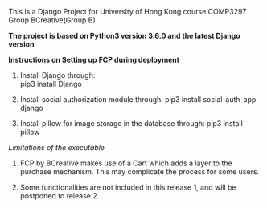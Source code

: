 
This is a Django Project for University of Hong Kong course COMP3297 Group BCreative(Group B)

**The project is based on Python3 version 3.6.0 and the latest Django
version**

**Instructions on Setting up FCP during deployment**

1. Install Django through:  
   pip3 install Django

2. Install social authorization module through:
   pip3 install social-auth-app-django

3. Install pillow for image storage in the database through:
   pip3 install pillow

*Limitations of the executable*
1. FCP by BCreative makes use of a Cart which adds a layer to the purchase
mechanism. This may complicate the process for some users.

2. Some functionalities are not included in this release 1, and will be
postponed to release 2. 
